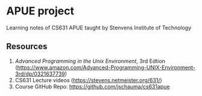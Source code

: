 # APUE project
Learning notes of CS631 APUE taught by Stenvens Institute of Technology

## Resources
1. *Advanced Programming in the Unix Environment*, 3rd Edtion (https://www.amazon.com/Advanced-Programming-UNIX-Environment-3rd/dp/0321637739)
2. CS631 Lecture videos (https://stevens.netmeister.org/631/)
3. Course GitHub Repo: https://github.com/jschauma/cs631apue
